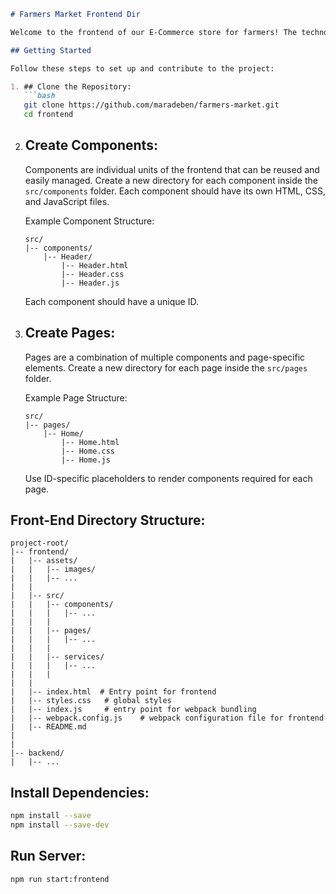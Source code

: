 ```markdown
# Farmers Market Frontend Dir

Welcome to the frontend of our E-Commerce store for farmers! The technology used is HTML, CSS, and JavaScript. To maintain code organization and facilitate scalability, please create individual components that can be easily managed and reused.

## Getting Started

Follow these steps to set up and contribute to the project:

1. ## Clone the Repository:
   ```bash
   git clone https://github.com/maradeben/farmers-market.git
   cd frontend
   ```

2. ## Create Components:

   Components are individual units of the frontend that can be reused and easily managed. Create a new directory for each component inside the `src/components` folder. Each component should have its own HTML, CSS, and JavaScript files.

   Example Component Structure:
   ```plaintext
   src/
   |-- components/
       |-- Header/
           |-- Header.html
           |-- Header.css
           |-- Header.js
   ```

   Each component should have a unique ID.

3. ## Create Pages:

   Pages are a combination of multiple components and page-specific elements. Create a new directory for each page inside the `src/pages` folder.

   Example Page Structure:
   ```plaintext
   src/
   |-- pages/
       |-- Home/
           |-- Home.html
           |-- Home.css
           |-- Home.js
   ```

   Use ID-specific placeholders to render components required for each page.

## Front-End Directory Structure:

```plaintext
project-root/
|-- frontend/
|   |-- assets/
|   |   |-- images/
|   |   |-- ...
|   |
|   |-- src/
|   |   |-- components/
|   |   |   |-- ...
|   |   |
|   |   |-- pages/
|   |   |   |-- ...
|   |   |
|   |   |-- services/
|   |   |   |-- ...
|   |   |
|   |
|   |-- index.html  # Entry point for frontend
|   |-- styles.css   # global styles
|   |-- index.js     # entry point for webpack bundling
|   |-- webpack.config.js    # webpack configuration file for frontend
|   |-- README.md
|
|
|-- backend/
|   |-- ...

```

## Install Dependencies:

```bash
npm install --save
npm install --save-dev
```

## Run Server:

```bash
npm run start:frontend
```
```
